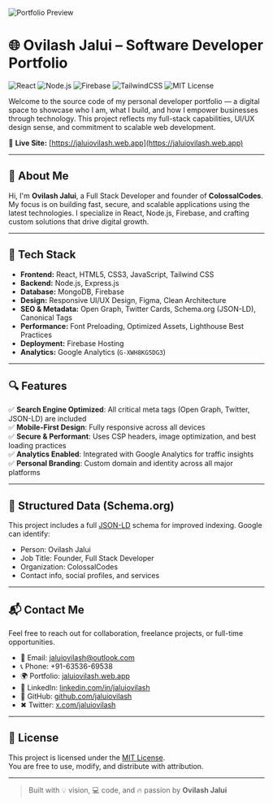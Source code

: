 ![Portfolio Preview](https://jaluiovilash.web.app/dodo.jpg)

# 🌐 Ovilash Jalui – Software Developer Portfolio

![React](https://img.shields.io/badge/React-20232A?style=for-the-badge&logo=react&logoColor=61DAFB)
![Node.js](https://img.shields.io/badge/Node.js-339933?style=for-the-badge&logo=nodedotjs&logoColor=white)
![Firebase](https://img.shields.io/badge/Firebase-ffca28?style=for-the-badge&logo=firebase&logoColor=black)
![TailwindCSS](https://img.shields.io/badge/TailwindCSS-06B6D4?style=for-the-badge&logo=tailwindcss&logoColor=white)
![MIT License](https://img.shields.io/badge/License-MIT-yellow.svg?style=for-the-badge)

Welcome to the source code of my personal developer portfolio — a digital space to showcase who I am, what I build, and how I empower businesses through technology. This project reflects my full-stack capabilities, UI/UX design sense, and commitment to scalable web development.

🔗 **Live Site:** [https://jaluiovilash.web.app](https://jaluiovilash.web.app)

---

## 🧠 About Me

Hi, I'm **Ovilash Jalui**, a Full Stack Developer and founder of **ColossalCodes**. My focus is on building fast, secure, and scalable applications using the latest technologies. I specialize in React, Node.js, Firebase, and crafting custom solutions that drive digital growth.

---

## 🚀 Tech Stack

- **Frontend:** React, HTML5, CSS3, JavaScript, Tailwind CSS
- **Backend:** Node.js, Express.js
- **Database:** MongoDB, Firebase
- **Design:** Responsive UI/UX Design, Figma, Clean Architecture
- **SEO & Metadata:** Open Graph, Twitter Cards, Schema.org (JSON-LD), Canonical Tags
- **Performance:** Font Preloading, Optimized Assets, Lighthouse Best Practices
- **Deployment:** Firebase Hosting
- **Analytics:** Google Analytics (`G-XWH8KG5DG3`)

---

## 🔍 Features

✅ **Search Engine Optimized**: All critical meta tags (Open Graph, Twitter, JSON-LD) are included  
✅ **Mobile-First Design**: Fully responsive across all devices  
✅ **Secure & Performant**: Uses CSP headers, image optimization, and best loading practices  
✅ **Analytics Enabled**: Integrated with Google Analytics for traffic insights  
✅ **Personal Branding**: Custom domain and identity across all major platforms

---

## 👤 Structured Data (Schema.org)

This project includes a full [JSON-LD](https://json-ld.org/) schema for improved indexing. Google can identify:

- Person: Ovilash Jalui
- Job Title: Founder, Full Stack Developer
- Organization: ColossalCodes
- Contact info, social profiles, and services

---

## 📬 Contact Me

Feel free to reach out for collaboration, freelance projects, or full-time opportunities.

- 📧 Email: [jaluiovilash@outlook.com](mailto:jaluiovilash@outlook.com)
- 📞 Phone: +91-63536-69538
- 🌍 Portfolio: [jaluiovilash.web.app](https://jaluiovilash.web.app)
- 💼 LinkedIn: [linkedin.com/in/jaluiovilash](https://www.linkedin.com/in/jaluiovilash/)
- 🐙 GitHub: [github.com/jaluiovilash](https://github.com/jaluiovilash)
- ✖ Twitter: [x.com/jaluiovilash](https://x.com/jaluiovilash)

---

## 📜 License

This project is licensed under the [MIT License](LICENSE).  
You are free to use, modify, and distribute with attribution.

---

> Built with 💡 vision, 💻 code, and 🔥 passion by **Ovilash Jalui**
